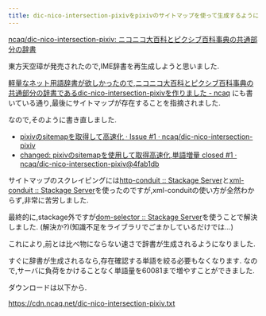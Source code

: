 ```yaml
---
title: dic-nico-intersection-pixivをpixivのサイトマップを使って生成するように変更しました
---
```


[ncaq/dic-nico-intersection-pixiv: ニコニコ大百科とピクシブ百科事典の共通部分の辞書](https://github.com/ncaq/dic-nico-intersection-pixiv)

東方天空璋が発売されたので,IME辞書を再生成しようと思いました.

[軽量なネット用語辞書が欲しかったので,ニコニコ大百科とピクシブ百科事典の共通部分の辞書であるdic-nico-intersection-pixivを作りました - ncaq](https://www.ncaq.net/2017/03/10/)
にも書いている通り,最後にサイトマップが存在することを指摘されました.

なので,そのように書き直しました.

* [pixivのsitemapを取得して高速化 · Issue #1 · ncaq/dic-nico-intersection-pixiv](https://github.com/ncaq/dic-nico-intersection-pixiv/issues/1)
* [changed: pixivのsitemapを使用して取得高速化,単語増量 closed #1 · ncaq/dic-nico-intersection-pixiv@4fab1db](https://github.com/ncaq/dic-nico-intersection-pixiv/commit/4fab1db65f70a0d3a3b6e2a94656e59c365877fc)

サイトマップのスクレイピングには[http-conduit :: Stackage Server](https://www.stackage.org/package/http-conduit)と[xml-conduit :: Stackage Server](https://www.stackage.org/package/xml-conduit)を使ったのですが,xml-conduitの使い方が全然わからず,非常に苦労しました.

最終的に,stackage外ですが[dom-selector :: Stackage Server](https://www.stackage.org/package/dom-selector)を使うことで解決しました.
(解決か?)(知識不足をライブラリでごまかしているだけでは…)

これにより,前とは比べ物にならない速さで辞書が生成されるようになりました.

すぐに辞書が生成されるなら,存在確認する単語を絞る必要もなくなります.
なので,サーバに負荷をかけることなく単語量を60081まで増やすことができました.

ダウンロードは以下から.

<https://cdn.ncaq.net/dic-nico-intersection-pixiv.txt>
